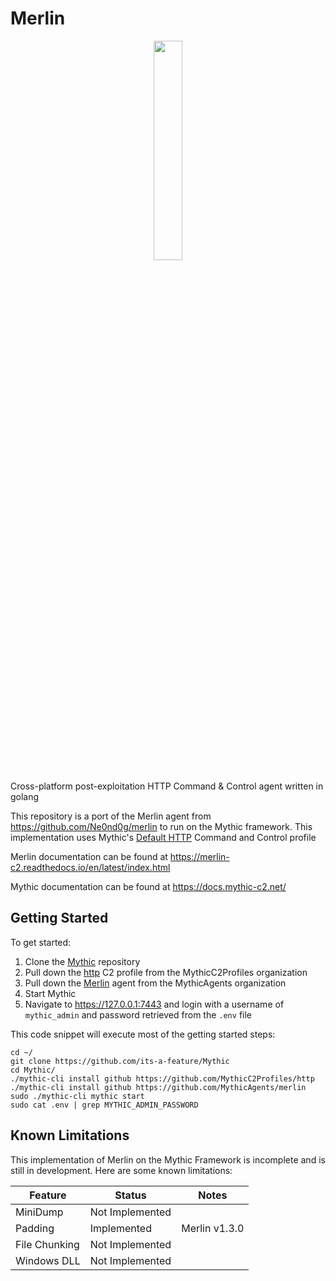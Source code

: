 # Merlin

<p align="center">
  <img src="https://i.imgur.com/4iKuvuj.jpg" height="30%" width="30%">
</p>

Cross-platform post-exploitation HTTP Command &amp; Control agent written in golang

This repository is a port of the Merlin agent from <https://github.com/Ne0nd0g/merlin> to run on the Mythic framework.
This implementation uses Mythic's [Default HTTP](https://docs.mythic-c2.net/c2-profiles/http) Command and Control profile

Merlin documentation can be found at <https://merlin-c2.readthedocs.io/en/latest/index.html>

Mythic documentation can be found at <https://docs.mythic-c2.net/>

## Getting Started

To get started:

1. Clone the [Mythic](https://github.com/its-a-feature/Mythic/) repository
2. Pull down the [http](https://github.com/MythicC2Profiles/http) C2 profile from the MythicC2Profiles organization
3. Pull down the [Merlin](https://github.com/MythicAgents/merlin) agent from the MythicAgents organization
4. Start Mythic
5. Navigate to <https://127.0.0.1:7443> and login with a username of `mythic_admin` and password retrieved from the `.env` file

This code snippet will execute most of the getting started steps:
```text
cd ~/
git clone https://github.com/its-a-feature/Mythic
cd Mythic/
./mythic-cli install github https://github.com/MythicC2Profiles/http
./mythic-cli install github https://github.com/MythicAgents/merlin
sudo ./mythic-cli mythic start
sudo cat .env | grep MYTHIC_ADMIN_PASSWORD
```

## Known Limitations
This implementation of Merlin on the Mythic Framework is incomplete and is still in development. Here are some known limitations:

| Feature       | Status          | Notes         |
|---------------|-----------------|---------------|
| MiniDump      | Not Implemented |               |
| Padding       | Implemented     | Merlin v1.3.0 |
| File Chunking | Not Implemented |               |
| Windows DLL   | Not Implemented |               |
